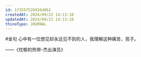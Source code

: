 ```yaml
---
id: 1f355f52b926d8b1
createdAt: 2024/09/22 14:13:10
updatedAt: 2024/09/22 14:13:10
thinoType: JOURNAL
---
```

#金句 心中有一位想见却永远见不到的人，我理解这种痛苦，孩子。

——《忧郁的热带-杰出演员》